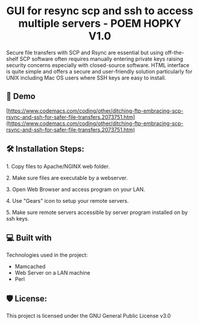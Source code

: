 <h1 align="center" id="title">GUI for resync scp and ssh to access multiple servers - POEM HOPKY V1.0</h1>

<p id="description">Secure file transfers with SCP and Rsync are essential but using off-the-shelf SCP software often requires manually entering private keys raising security concerns especially with closed-source software. HTML interface is quite simple and offers a secure and user-friendly solution particularly for UNIX including Mac OS users where SSH keys are easy to install.</p>

<h2>🚀 Demo</h2>

[https://www.codemacs.com/coding/other/ditching-ftp-embracing-scp-rsync-and-ssh-for-safer-file-transfers.2073751.htm](https://www.codemacs.com/coding/other/ditching-ftp-embracing-scp-rsync-and-ssh-for-safer-file-transfers.2073751.htm)

<h2>🛠️ Installation Steps:</h2>

<p>1. Copy files to Apache/NGINX web folder.</p>

<p>2. Make sure files are executable by a webserver.</p>

<p>3. Open Web Browser and access program on your LAN.</p>

<p>4. Use "Gears" icon to setup your remote servers.</p>

<p>5. Make sure remote servers accessible by server program installed on by ssh keys.</p>

  
  
<h2>💻 Built with</h2>

Technologies used in the project:

*   Mamcached
*   Web Server on a LAN machine
*   Perl

<h2>🛡️ License:</h2>

This project is licensed under the GNU General Public License v3.0
